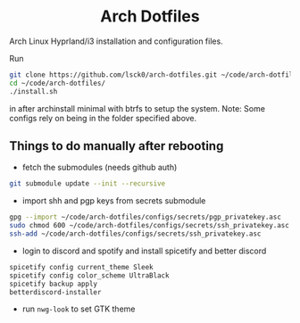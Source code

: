 <div align="center">
  <h1>Arch Dotfiles</h1>
</div>

Arch Linux Hyprland/i3 installation and configuration files.

Run

```bash
git clone https://github.com/lsck0/arch-dotfiles.git ~/code/arch-dotfiles/
cd ~/code/arch-dotfiles/
./install.sh
```

in after archinstall minimal with btrfs to setup the system.
Note: Some configs rely on being in the folder specified above.

## Things to do manually after rebooting

- fetch the submodules (needs github auth)

```bash
git submodule update --init --recursive
```

- import shh and pgp keys from secrets submodule

```bash
gpg --import ~/code/arch-dotfiles/configs/secrets/pgp_privatekey.asc
sudo chmod 600 ~/code/arch-dotfiles/configs/secrets/ssh_privatekey.asc
ssh-add ~/code/arch-dotfiles/configs/secrets/ssh_privatekey.asc
```

- login to discord and spotify and install spicetify and better discord

```bash
spicetify config current_theme Sleek
spicetify config color_scheme UltraBlack
spicetify backup apply
betterdiscord-installer
```

- run `nwg-look` to set GTK theme
